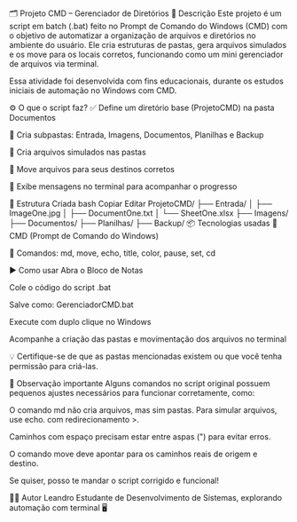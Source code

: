 🗂️ Projeto CMD – Gerenciador de Diretórios
📌 Descrição
Este projeto é um script em batch (.bat) feito no Prompt de Comando do Windows (CMD) com o objetivo de automatizar a organização de arquivos e diretórios no ambiente do usuário. Ele cria estruturas de pastas, gera arquivos simulados e os move para os locais corretos, funcionando como um mini gerenciador de arquivos via terminal.

Essa atividade foi desenvolvida com fins educacionais, durante os estudos iniciais de automação no Windows com CMD.

⚙️ O que o script faz?
✅ Define um diretório base (ProjetoCMD) na pasta Documentos

📁 Cria subpastas: Entrada, Imagens, Documentos, Planilhas e Backup

📄 Cria arquivos simulados nas pastas

🔀 Move arquivos para seus destinos corretos

💬 Exibe mensagens no terminal para acompanhar o progresso

🧾 Estrutura Criada
bash
Copiar
Editar
ProjetoCMD/
├── Entrada/
│   ├── ImageOne.jpg
│   ├── DocumentOne.txt
│   └── SheetOne.xlsx
├── Imagens/
├── Documentos/
├── Planilhas/
├── Backup/
📦 Tecnologias usadas
📂 CMD (Prompt de Comando do Windows)

🧱 Comandos: md, move, echo, title, color, pause, set, cd

▶️ Como usar
Abra o Bloco de Notas

Cole o código do script .bat

Salve como: GerenciadorCMD.bat

Execute com duplo clique no Windows

Acompanhe a criação das pastas e movimentação dos arquivos no terminal

💡 Certifique-se de que as pastas mencionadas existem ou que você tenha permissão para criá-las.

📍 Observação importante
Alguns comandos no script original possuem pequenos ajustes necessários para funcionar corretamente, como:

O comando md não cria arquivos, mas sim pastas. Para simular arquivos, use echo. com redirecionamento >.

Caminhos com espaço precisam estar entre aspas (") para evitar erros.

O comando move deve apontar para os caminhos reais de origem e destino.

Se quiser, posso te mandar o script corrigido e funcional!

👨‍💻 Autor
Leandro
Estudante de Desenvolvimento de Sistemas, explorando automação com terminal 🖥️
